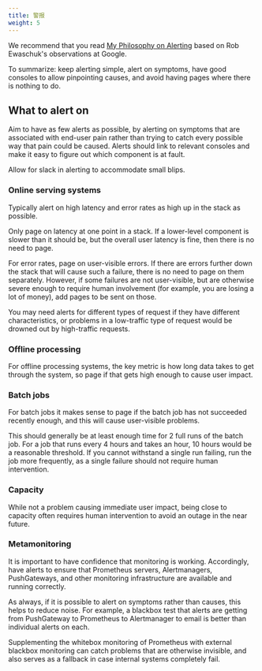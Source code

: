 ```yaml
---
title: 警报
weight: 5
---
```


We recommend that you read [My Philosophy on Alerting](https://docs.google.com/a/boxever.com/document/d/199PqyG3UsyXlwieHaqbGiWVa8eMWi8zzAn0YfcApr8Q/edit)
based on Rob Ewaschuk's observations at Google.

To summarize: keep alerting simple, alert on symptoms, have good consoles to
allow pinpointing causes, and avoid having pages where there is nothing to do.

## What to alert on

Aim to have as few alerts as possible, by alerting on symptoms that are
associated with end-user pain rather than trying to catch every possible way
that pain could be caused. Alerts should link to relevant consoles
and make it easy to figure out which component is at fault.

Allow for slack in alerting to accommodate small blips.

### Online serving systems

Typically alert on high latency and error rates as high up in the stack as possible.

Only page on latency at one point in a stack. If a lower-level component is
slower than it should be, but the overall user latency is fine, then there is
no need to page.

For error rates, page on user-visible errors. If there are errors further down
the stack that will cause such a failure, there is no need to page on them
separately. However, if some failures are not user-visible, but are otherwise
severe enough to require human involvement (for example, you are losing a lot of
money), add pages to be sent on those.

You may need alerts for different types of request if they have different
characteristics, or problems in a low-traffic type of request would be drowned
out by high-traffic requests.

### Offline processing

For offline processing systems, the key metric is how long data takes to get
through the system, so page if that gets high enough to cause user impact.

### Batch jobs

For batch jobs it makes sense to page if the batch job has not succeeded
recently enough, and this will cause user-visible problems.

This should generally be at least enough time for 2 full runs of the batch job.
For a job that runs every 4 hours and takes an hour, 10 hours would be a
reasonable threshold. If you cannot withstand a single run failing, run the
job more frequently, as a single failure should not require human intervention.

### Capacity

While not a problem causing immediate user impact, being close to capacity
often requires human intervention to avoid an outage in the near future.

### Metamonitoring

It is important to have confidence that monitoring is working. Accordingly, have
alerts to ensure that Prometheus servers, Alertmanagers, PushGateways, and
other monitoring infrastructure are available and running correctly.

As always, if it is possible to alert on symptoms rather than causes, this helps
to reduce noise. For example, a blackbox test that alerts are getting from
PushGateway to Prometheus to Alertmanager to email is better than individual
alerts on each.

Supplementing the whitebox monitoring of Prometheus with external blackbox
monitoring can catch problems that are otherwise invisible, and also serves as
a fallback in case internal systems completely fail.

